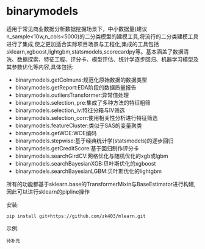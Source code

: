 # binarymodels

适用于常见商业数据分析数据挖掘场景下，中小数据量(建议n_sample<10w,n_cols<5000)的二分类模型的建模工具,将流行的二分类建模工具进行了集成,使之更加适合实际项目场景与工程化,集成的工具包括sklearn,xgboost,lightgbm,statsmodels,scorecardpy等。基本涵盖了数据清洗、数据探索、特征工程、评分卡、模型评估、统计学逐步回归、机器学习模型及其参数优化等内容,具体包括:

- binarymodels.getColmuns:规范化原始数据的数据类型
- binarymodels.getReport:EDA阶段的数据质量报告
- binarymodels.outliersTransformer:异常值处理
- binarymodels.selection_pre:集成了多种方法的特征粗筛
- binarymodels.selection_iv:特征分箱与IV筛选
- binarymodels.selection_corr:使用相关性分析进行特征筛选
- binarymodels.featureCluster:类似于SAS的变量聚类
- binarymodels.getWOE:WOE编码
- binarymodels.stepwise:基于经典统计学(statsmodels)的逐步回归
- binarymodels.getCreditScore:基于回归制作评分卡
- binarymodels.searchGirdCV:网格优化与随机优化的xgb或lgbm
- binarymodels.searchBayesianXGB:贝叶斯优化的xgboost
- binarymodels.searchBayesianLGBM:贝叶斯优化的lightgbm
    
所有的功能都基于sklearn.base的TransformerMixin与BaseEstimator进行构建,因此可以进行sklearn的pipline操作

安装: 

```
pip install git+https://github.com/zk403/mlearn.git
```

示例:

```
待补充
```




